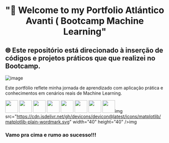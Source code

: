 ﻿<div align="center">
  <h1>"🚀 Welcome to my Portfolio Atlántico Avanti ( Bootcamp Machine Learning"</h1>
</div>


## 🌐 Este repositório está direcionado à inserção de códigos e projetos práticos que que realizei no Bootcamp.

![image](https://github.com/fabiocarvalhosimoes/Atlantico-Avanti-Bootcamp-Machine-Learning/assets/53985221/8ee3c02e-8a6b-456a-8670-8fbd67106a96)


Este portfólio reflete minha jornada de aprendizado com aplicação prática e conhecimentos em cenários reais de Machine Learning. 


<!-- **fabiocarvalhosimoes/Fabio-C-Simoes** is a ✨ _special_ ✨ repository because its `README.md` (this file) appears on your GitHub profile. -->



<img src="https://cdn.jsdelivr.net/gh/devicons/devicon@latest/icons/vscode/vscode-original-wordmark.svg" width="40" height="40"/> <img src="https://cdn.jsdelivr.net/gh/devicons/devicon/icons/git/git-original.svg" width="40" height="40"/> <img src="https://cdn.jsdelivr.net/gh/devicons/devicon@latest/icons/anaconda/anaconda-original-wordmark.svg" width="40" height="40"/> <img src="https://cdn.jsdelivr.net/gh/devicons/devicon@latest/icons/jupyter/jupyter-original-wordmark.svg" width="40" height="40"/> <img src="https://cdn.jsdelivr.net/gh/devicons/devicon@latest/icons/python/python-original-wordmark.svg" width="40" height="40"/> <img src="https://cdn.jsdelivr.net/gh/devicons/devicon@latest/icons/numpy/numpy-original-wordmark.svg" width="40" height="40"/> <img src="https://cdn.jsdelivr.net/gh/devicons/devicon@latest/icons/pandas/pandas-original-wordmark.svg" width="40" height="40"/> <img src="https://cdn.jsdelivr.net/gh/devicons/devicon@latest/icons/keras/keras-original-wordmark.svg" width="40" height="40" />img
src="https://cdn.jsdelivr.net/gh/devicons/devicon@latest/icons/matplotlib/matplotlib-plain-wordmark.svg" width="40" height="40" />img 
          
          





### Vamo pra cima e rumo ao sucesso!!!
